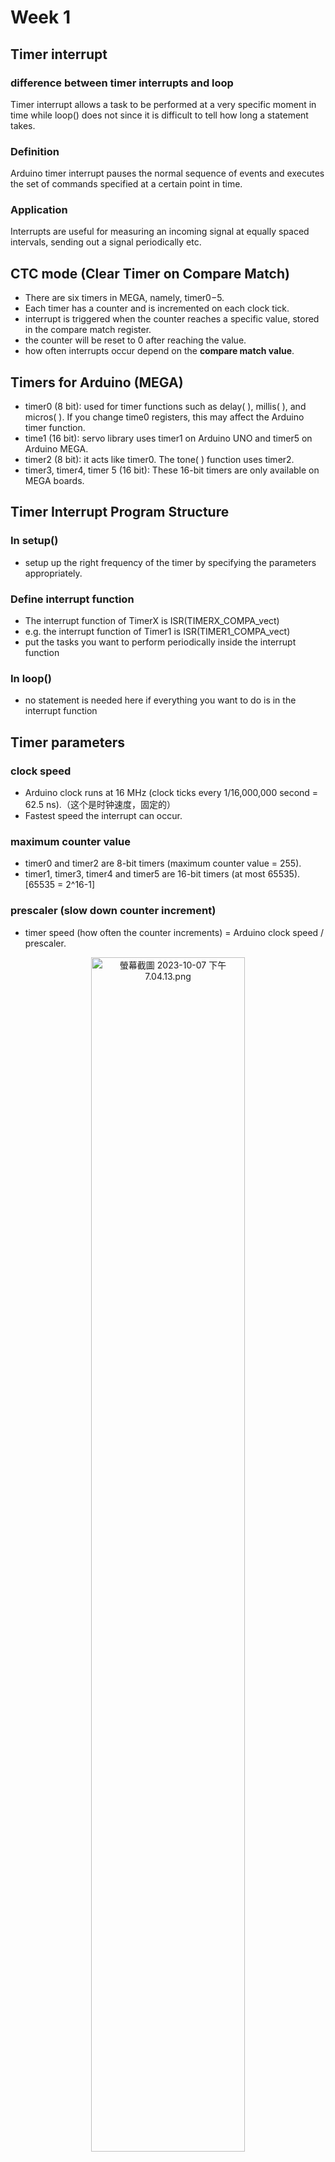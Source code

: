 # Week 1
## Timer interrupt
### difference between timer interrupts and loop
Timer interrupt allows a task to be performed at a very specific moment in time while loop() does not since it is difficult to tell how long a statement takes.
### Definition
Arduino timer interrupt pauses the normal sequence of events and executes the set of commands specified at a certain point in time.
### Application
Interrupts are useful for measuring an incoming signal at equally spaced intervals, sending out a signal periodically etc.
## CTC mode (Clear Timer on Compare Match)
- There are six timers in MEGA, namely, timer0−5.
- Each timer has a counter and is incremented on each clock tick.
- interrupt is triggered when the counter reaches a specific value, stored in the compare match register.
- the counter will be reset to 0 after reaching the value.
- how often interrupts occur depend on the **compare match value**.
## Timers for Arduino (MEGA)
- timer0 (8 bit): used for timer functions such as delay( ), millis( ), and micros( ). If you change time0 registers, this may affect the Arduino timer function.
- time1 (16 bit): servo library uses timer1 on Arduino UNO and timer5 on Arduino MEGA.
- timer2 (8 bit): it acts like timer0. The tone( ) function uses timer2.
- timer3, timer4, timer 5 (16 bit): These 16-bit timers are only available on MEGA boards. 
## Timer Interrupt Program Structure
### In setup()
- setup up the right frequency of the timer by specifying the parameters
appropriately.

### Define interrupt function
- The interrupt function of TimerX is ISR(TIMERX_COMPA_vect)
- e.g. the interrupt function of Timer1 is ISR(TIMER1_COMPA_vect)
- put the tasks you want to perform periodically inside the interrupt function

### In loop()
- no statement is needed here if everything you want to do is in the interrupt function
## Timer parameters
### clock speed
- Arduino clock runs at 16 MHz (clock ticks every 1/16,000,000 second = 62.5 ns).（这个是时钟速度，固定的）
- Fastest speed the interrupt can occur.
### maximum counter value
- timer0 and timer2 are 8-bit timers (maximum counter value = 255).
- timer1, timer3, timer4 and timer5 are 16-bit timers (at most 65535). [65535 = 2^16-1]
### prescaler (slow down counter increment)
- timer speed (how often the counter increments) = Arduino clock speed / prescaler.
<p align=center><img src="https://p3-juejin.byteimg.com/tos-cn-i-k3u1fbpfcp/1f86ff77a5ef407080c66fbf80b23a41~tplv-k3u1fbpfcp-jj-mark:0:0:0:0:q75.image#?w=2078&h=964&s=113945&e=png&b=ffffff" alt="螢幕截圖 2023-10-07 下午7.04.13.png"  width="70%"/></p>

### Setting the right value
ref: https://www.instructables.com/Arduino-Timer-Interrupts/
```
Desired interrupt frequency = Arduino clock speed/ (prescaler*(compare match register + 1))

Compare match register = Arduino clock speed/ (prescaler * desired interrupt frequency) – 1
```
当使用Timer0和Timer2时， 比较匹配暂存器（CMR）必须小于256.
### Timer setup code
```
TCCR0A |= (1 << WGM01);//for timer0  
TCCR1B |= (1 << WGM12);//for timer1  
TCCR2A |= (1 << WGM21);//for timer2  
This follows directly from the datasheet of the ATMEL 328/168.  
  
Finally, notice how the setup for the prescalers follows the tables in the last step (the table for timer 0 is repeated above),  
TCCR2B |= (1 << CS22);  // Set CS#2 bit for 64 prescaler for timer 2  
TCCR1B |= (1 << CS11);  // Set CS#1 bit for 8 prescaler for timer 1  
TCCR0B |= (1 << CS02) | (1 << CS00);  // Set CS#2 and CS#0 bits for 1024 prescaler for timer 0
```
# Week 2
## Servo motors伺服电机
The **rotation angle** of the servo motor is controlled by applying a **PWM** signal to it.  By varying the width of the PWM signal, we can change
the rotation angle and direction of motion of the motor. 
### Structure
- motor
- potentiometer (variable resister)
- control board.
### Wires
- power (Red)
- ground (Brown)
- signal(Yellow/Orange/White)
### Classcification
- continuous rotation: can rotate all the way around in either direction, where pulse tells servo which way to spin & how fast to spin.
- positional: can only rotate 180 degrees, where pulse tells servo which position to hold.
## Control signal
### Classcification
- Pulse frequency is fixed (Typical: 20 ms)
- Pulse width determines position (Typical: 1ms to 2 ms)
### Function
- If M+ is low and M- is high, the motor goes to one direction.
- If M+ is high and M- is low, the motor goes to another direction.
- If M+ and M- have the same voltage level, the motor stop.
<p align=center><img src="https://p3-juejin.byteimg.com/tos-cn-i-k3u1fbpfcp/c01e2c385dd7492f9ea31bd8d0b583c3~tplv-k3u1fbpfcp-jj-mark:0:0:0:0:q75.image#?w=652&h=452&s=146663&e=png&b=fcfbfb" alt="螢幕截圖 2023-10-07 下午7.57.00.png"  width="50%"/></p>

### Attention
Motor power should be separated from the controller power because the motor draws a (comparatively) large current and there is a lot of noise generated when there is a direction change.

# Week3
## Principles of PV cells
### Traditional PV
- Traditional PV uses semiconductor materials such as Silicon to fabricate PV cells which generate direct current under sunlight.
- First PV cell: 1954.
- Early applications: space for power supply in satellites.
- It is now commonly used on rooftop for supplementing electricity from utility grid.
### Electrical Properties of a PV cell
<p align=center><img src="https://p9-juejin.byteimg.com/tos-cn-i-k3u1fbpfcp/5b6942a2150643e897eb8041f571c9c7~tplv-k3u1fbpfcp-jj-mark:0:0:0:0:q75.image#?w=1616&h=1056&s=283710&e=png&b=dde0e0" alt="螢幕截圖 2023-10-07 下午8.07.20.png"  width="70%"/></p>

- MPP的变化：MPP是光伏电池能够提供的最大功率点，通常对应于电流和电压的某个特定组合。在I-V图像中，随着光照强度的增加，MPP的位置会向右上方移动。这是因为更高的光照强度会导致光伏电池产生更多的电流和电压，从而使MPP点向电流和电压坐标轴的正方向移动。

- 电阻性负载的影响：电阻性负载是将光伏电池连接到外部电路中的负载元件。在I-V图像中，电阻性负载会改变电流和电压的分布。较大的负载电阻会导致更高的电压降，并限制电流的流动，从而导致电流降低。因此，电阻性负载会使整个I-V曲线向左下方移动，减小了MPP的功率输出。

- 光照强度的影响：光照强度是光照射在光伏电池上的功率密度，通常以W/m^2为单位。光照强度的增加会导致整个I-V曲线上的电流和电压都增加。更高的光照强度意味着更多的光能被转换成电能，因此整个曲线会向右上方移动。

### Maximum power point tracking (MPPT)
- The maximum power occurring at Im and Vm which are constantly shifting according to different environmental conditions. Continuous adjustment is needed to capture the maximum output from the PV Cell, and the process is called maximum power point tracking (MPPT).
- After regulating the output current and voltage of the PV cell, the power available would then be fixed according to the solar resources and other physical conditions.
- For stand-alone system, the charging voltage and current will be regulated after the MPPT process. In a grid-connecting PV systems, the DC power will be converted to AC and then fed into the electricity grid. 

## Noise
### Noise through the cables
- Cable 1: Two separated wires. (最差)
- Cable 2: Two‐wire flat cable.
    - 由于两根导线之间的相邻性，可能会存在串扰（crosstalk）现象，即一根线上的信号对另一根线上的信号产生干扰。
- Cable 3: A short twisted pair cable.
    - 双绞线的设计有助于减少外部电磁干扰对信号的影响，并且能够减轻串扰的问题。因此，Cable 3 可以提供较好的噪声抑制能力，适用于需要较高抗干扰性能的应用。
- Cable 4: Four‐wire flat cable.（抗干扰性能最好）
    - 四线平行电缆通常用于传输差分信号，例如差分信号传输的网络或数据通信应用。相较于 Cable 2，Cable 4 具有更好的抗干扰能力，能够提供更高的信号完整性和抗干扰性。
### Checking the noise through cables
Use an oscilloscope to examine the noise voltage VDE waveforms. 
# Week 4
## MQTT
- Designed for data exchange with constrained devices.
- Bandwidth-efficient and consumes less power.
### Publish/subscribe paradigm.
- Topic is the routing information, instead of IP address
- Clients do not have to know each other
- One-to-many and many-to-one data transmission can be done efficiently
- Two connections have to be maintained by broker.
- **MQTT client maintains a permanent TCP connection with the broker**
- **Client sends PING request to broker periodically**
### Programming architecture
- `server`: IP address of the server
- `port`: port to connect to server (default: 1883)
- `callback`: method called when a message arrives for a subscription
- `client`: an instance of Client
- `stream`: an instance of Stream used for storing received messages
## Long Range Radio
### Feature
- RF modulation technology
- Long-range, Low-power, wide area networks (LPWANs) 
### Comparasion
<p align=center><img src="https://p6-juejin.byteimg.com/tos-cn-i-k3u1fbpfcp/1a34e1ca1dca46e0ac07e4f8406fb206~tplv-k3u1fbpfcp-jj-mark:0:0:0:0:q75.image#?w=1638&h=878&s=422272&e=png&b=d9dbdc" alt="螢幕截圖 2023-10-07 下午8.40.36.png"  width="70%"/></p>

### Lora for wide area networks
LoRaWAN
– LoRa for Wide Area Networks
- extended the LoRa® physical communication layer into the Internet by adding a MAC (Medium access control) layer
- A software layer that defines devices for use
- Example : when they transmit or receive messages
- Open-source supported and maintained by LoRa Alliance® since 2015
- data rates ranging from 300 bps to 5 kbps for a 125 kHz bandwidth
- depend on Range, i.e. Time on-Air,